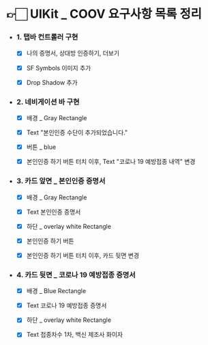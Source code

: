 # 👉🏻 UIKit _ COOV 요구사항 목록 정리

- ### 1. 탭바 컨트롤러 구현
  - [x] 나의 증명서, 상대방 인증하기, 더보기
  - [x] SF Symbols 이미지 추가
  - [x] Drop Shadow 추가
  
  
- ### 2. 네비게이션 바 구현
  - [x] 배경 _ Gray Rectangle
  - [x] Text "본인인증 수단이 추가되었습니다."
  - [x] 버튼 _ blue
 
  - [x] 본인인증 하기 버튼 터치 이후, Text "코로나 19 예방접종 내역" 변경

 
- ### 3. 카드 앞면 _ 본인인증 증명서
  - [x] 배경 _ Gray Rectangle
  - [x] Text 본인인증 증명서
  - [x] 하단 _ overlay white Rectangle
  - [x] 본인인증 하기 버튼
  
  - [x] 본인인증 하기 버튼 터치 이후, 카드 뒷면 변경



- ### 4. 카드 뒷면 _ 코로나 19 예방접종 증명서
  - [x] 배경 _ Blue Rectangle
  - [x] Text 코로나 19 예방접종 증명서
  - [x] 하단 _ overlay white Rectangle
  - [x] Text 접종차수 1차, 백신 제조사 화이자



